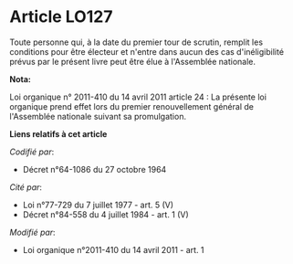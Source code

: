 # Article LO127

Toute personne qui, à la date du premier tour de scrutin, remplit les conditions pour être électeur et n'entre dans aucun des
cas d'inéligibilité prévus par le présent livre peut être élue à l'Assemblée nationale.

**Nota:**

Loi organique n° 2011-410 du 14 avril 2011 article 24 : La présente loi organique prend effet lors du premier renouvellement
général de l'Assemblée nationale suivant sa promulgation.

**Liens relatifs à cet article**

_Codifié par_:

  - Décret n°64-1086 du 27 octobre 1964

_Cité par_:

  - Loi n°77-729 du 7 juillet 1977 - art. 5 (V)
  - Décret n°84-558 du 4 juillet 1984 - art. 1 (V)

_Modifié par_:

  - Loi organique n°2011-410 du 14 avril 2011 - art. 1
